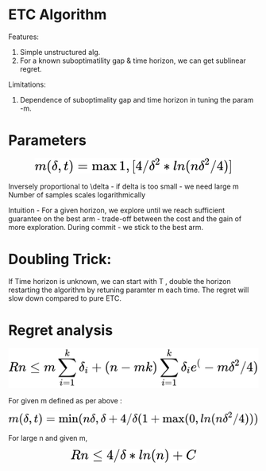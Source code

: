 
# ETC Algorithm
Features:
1. Simple unstructured alg.
2. For a known suboptimatility gap & time horizon, we can get sublinear regret.


Limitations:
1. Dependence of suboptimality gap and time horizon in tuning the param -m.

# Parameters
<!-- $$
m(\delta,t) = \max{ 1, [4/\delta^2 * ln(n\delta^2/4)]}
$$ --> 

<div align="center"><img style="background: white;" src="../../../svg/qSmB4eOZr7.svg"></div> 

Inversely proportional to \delta - if delta is too small - we need large m
Number of samples scales logarithmically

Intuition - For a given horizon, we explore until we reach sufficient guarantee on the best arm - trade-off between the cost and the gain of more exploration. During commit - we stick to the best arm.



# Doubling Trick: 
If Time horizon is unknown, we can start with T , double the horizon restarting the algorithm by retuning paramter m each time. The regret will slow down compared to pure ETC.

# Regret analysis

<!-- $$
Rn \leq m \sum_{i=1}^k \delta_i + (n-mk) \sum_{i=1}^k \delta_i e^(-m\delta^2/4)
$$ --> 

<div align="center"><img style="background: white;" src="../../../svg/bGa5zF6fcN.svg"></div>

For given m defined as per above :
<!-- $$
m(\delta,t) = \min( n\delta, \delta + 4/\delta ( 1 + \max(0,ln(n\delta^2/4)))
$$ --> 

<div align="center"><img style="background: white;" src="../../../svg/VVGkUAr6P6.svg"></div> 

For large n and given m,
<!-- $$
Rn \leq 4/\delta *ln(n) +C
$$ --> 

<div align="center"><img style="background: white;" src="../../../svg/QJpxlkaVCU.svg"></div>
